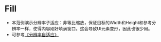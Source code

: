 # Fill

* 本范例演示分辨率子适应：非等比缩放，保证目标的Width和Height和参考分辨率一样，使得内容刚好填满窗口。这会导致UI元素变形，因此也很少用。
* 可参考[《分辨率自适应》](http://engine.zuoyouxi.com/demo/Layout/uiroot_adapt/index.html)
